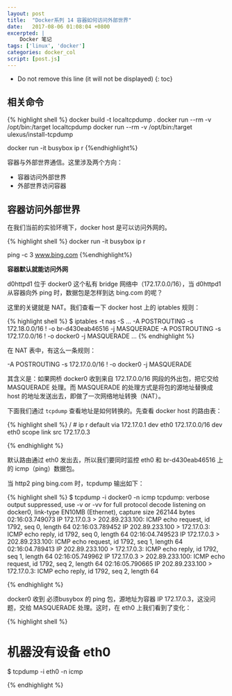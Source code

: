 ```yaml
---
layout: post
title:  "Docker系列 14 容器如何访问外部世界"
date:   2017-08-06 01:08:04 +0800 
excerpted: |
    Docker 笔记
tags: ['linux', 'docker']
categories: docker_col
script: [post.js]
---
```


* Do not remove this line (it will not be displayed)
{: toc}

## 相关命令

{% highlight shell %}
docker build -t localtcpdump .
docker run --rm -v /opt/bin:/target localtcpdump
docker run --rm -v /opt/bin:/target ulexus/install-tcpdump

docker run -it busybox
ip r
{%endhighlight%}

容器与外部世界通信。这里涉及两个方向：
+ 容器访问外部世界
+ 外部世界访问容器

## 容器访问外部世界

在我们当前的实验环境下，docker host 是可以访问外网的。


{% highlight shell %}
docker run -it busybox
ip r

ping -c 3 www.bing.com
{%endhighlight%}

__容器默认就能访问外网__

d0httpd1 位于 docker0 这个私有 bridge 网络中（172.17.0.0/16），当 d0httpd1 从容器向外 ping 时，数据包是怎样到达 bing.com 的呢？

这里的关键就是 NAT。我们查看一下 docker host 上的 iptables 规则：

{% highlight shell %}
$ iptables -t nas -S
...
-A POSTROUTING -s 172.18.0.0/16 ! -o br-d430eab46516 -j MASQUERADE
-A POSTROUTING -s 172.17.0.0/16 ! -o docker0 -j MASQUERADE
...
{% endhighlight %}

在 NAT 表中，有这么一条规则：

  -A POSTROUTING -s 172.17.0.0/16 ! -o docker0 -j MASQUERADE

其含义是：如果网桥 docker0 收到来自 172.17.0.0/16 网段的外出包，把它交给 MASQUERADE 处理。而 MASQUERADE 的处理方式是将包的源地址替换成 host 的地址发送出去，即做了一次网络地址转换（NAT）。

下面我们通过 `tcpdump` 查看地址是如何转换的。先查看 docker host 的路由表：


{% highlight shell %}
/ # ip r
default via 172.17.0.1 dev eth0 
172.17.0.0/16 dev eth0 scope link  src 172.17.0.3 

{% endhighlight %}

默认路由通过 eth0 发出去，所以我们要同时监控 eth0 和 br-d430eab46516 上的 icmp（ping）数据包。

当 http2 ping bing.com 时，tcpdump 输出如下：

{% highlight shell %}
$ tcpdump -i docker0 -n icmp
tcpdump: verbose output suppressed, use -v or -vv for full protocol decode
listening on docker0, link-type EN10MB (Ethernet), capture size 262144 bytes
02:16:03.749073 IP 172.17.0.3 > 202.89.233.100: ICMP echo request, id 1792, seq 0, length 64
02:16:03.789452 IP 202.89.233.100 > 172.17.0.3: ICMP echo reply, id 1792, seq 0, length 64
02:16:04.749523 IP 172.17.0.3 > 202.89.233.100: ICMP echo request, id 1792, seq 1, length 64
02:16:04.789413 IP 202.89.233.100 > 172.17.0.3: ICMP echo reply, id 1792, seq 1, length 64
02:16:05.749962 IP 172.17.0.3 > 202.89.233.100: ICMP echo request, id 1792, seq 2, length 64
02:16:05.790665 IP 202.89.233.100 > 172.17.0.3: ICMP echo reply, id 1792, seq 2, length 64

{% endhighlight %}

docker0 收到 必须busybox 的 ping 包，源地址为容器 IP 172.17.0.3，这没问题，交给 MASQUERADE 处理。这时，在 eth0 上我们看到了变化：

{% highlight shell %}
# 机器没有设备 eth0
$ tcpdump -i eth0 -n icmp

{% endhighlight %}



